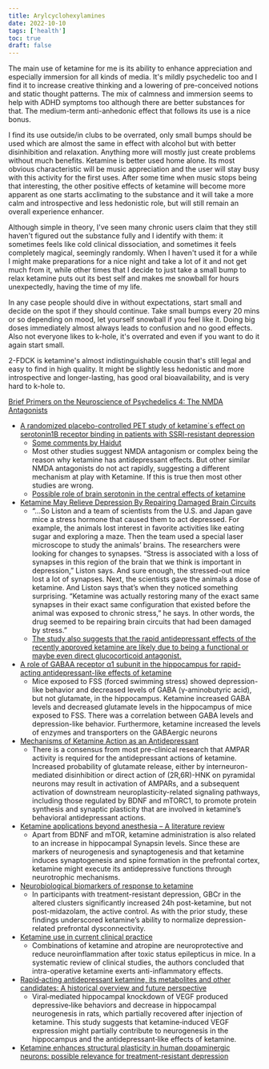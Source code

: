 ```yaml
---
title: Arylcyclohexylamines
date: 2022-10-10
tags: ['health']
toc: true
draft: false
---
```


The main use of ketamine for me is its ability to enhance appreciation and especially immersion for all kinds of media. It's mildly psychedelic too and I find it to increase creative thinking and a lowering of pre-conceived notions and static thought patterns. The mix of calmness and immersion seems to help with ADHD symptoms too although there are better substances for that. The medium-term anti-anhedonic effect that follows its use is a nice bonus.

I find its use outside/in clubs to be overrated, only small bumps should be used which are almost the same in effect with alcohol but with better disinhibition and relaxation. Anything more will mostly just create problems without much benefits. Ketamine is better used home alone. Its most obvious characteristic will be music appreciation and the user will stay busy with this activity for the first uses. After some time when music stops being that interesting, the other positive effects of ketamine will become more apparent as one starts acclimating to the substance and it will take a more calm and introspective and less hedonistic role, but will still remain an overall experience enhancer.

Although simple in theory, I've seen many chronic users claim that they still haven't figured out the substance fully and I identify with them: it sometimes feels like cold clinical dissociation, and sometimes it feels completely magical, seemingly randomly. When I haven't used it for a while I might make preparations for a nice night and take a lot of it and not get much from it, while other times that I decide to just take a small bump to relax ketamine puts out its best self and makes me snowball for hours unexpectedly, having the time of my life. 

In any case people should dive in without expectations, start small and decide on the spot if they should continue. Take small bumps every 20 mins or so depending on mood, let yourself snowball if you feel like it. Doing big doses immediately almost always leads to confusion and no good effects. Also not everyone likes to k-hole, it's overrated and even if you want to do it again start small.

2-FDCK is ketamine's almost indistinguishable cousin that's still legal and easy to find in high quality. It might be slightly less hedonistic and more introspective and longer-lasting, has good oral bioavailability, and is very hard to k-hole to.

[Brief Primers on the Neuroscience of Psychedelics 4: The NMDA Antagonists](https://alieninsect.substack.com/p/brief-primers-on-the-neuroscience-0dc)

- [A randomized placebo-controlled PET study of ketamine´s effect on serotonin1B receptor binding in patients with SSRI-resistant depression](https://www.nature.com/articles/s41398-020-0844-4)
    - [Some comments by Haidut](http://haidut.me/?p=1086.)
    - Most other studies suggest NMDA antagonism or complex  being the reason why ketamine has antidepressant effects. But other similar NMDA antagonists do not act rapidly, suggesting a different mechanism at play with Ketamine. If this is true then most other studies are wrong.
    - [Possible role of brain serotonin in the central effects of ketamine](https://www.researchgate.net/publication/22985524_Possible_role_of_brain_serotonin_in_the_central_effects_of_ketamine)
- [Ketamine May Relieve Depression By Repairing Damaged Brain Circuits](https://www.npr.org/sections/health-shots/2019/04/11/712295937/ketamine-may-relieve-depression-by-repairing-damaged-brain-circuits)
  - “…So Liston and a team of scientists from the U.S. and Japan gave mice a stress hormone that caused them to act depressed. For example, the animals lost interest in favorite activities like eating sugar and exploring a maze. Then the team used a special laser microscope to study the animals’ brains. The researchers were looking for changes to synapses. “Stress is associated with a loss of synapses in this region of the brain that we think is important in depression,” Liston says. And sure enough, the stressed-out mice lost a lot of synapses. Next, the scientists gave the animals a dose of ketamine. And Liston says that’s when they noticed something surprising. “Ketamine was actually restoring many of the exact same synapses in their exact same configuration that existed before the animal was exposed to chronic stress,” he says. In other words, the drug seemed to be repairing brain circuits that had been damaged by stress.”
  - [The study also suggests that the rapid antidepressant effects of the recently approved ketamine are likely due to being a functional or maybe even direct glucocorticoid antagonist.](https://www.sciencedirect.com/science/article/abs/pii/S0166432818314451)
- [A role of GABAA receptor α1 subunit in the hippocampus for rapid-acting antidepressant-like effects of ketamine](https://www.sciencedirect.com/science/article/abs/pii/S0028390822004427)
  - Mice exposed to FSS (forced swimming stress) showed depression-like behavior and decreased levels of GABA (γ-aminobutyric acid), but not glutamate, in the hippocampus. Ketamine increased GABA levels and decreased glutamate levels in the hippocampus of mice exposed to FSS. There was a correlation between GABA levels and depression-like behavior. Furthermore, ketamine increased the levels of enzymes and transporters on the GABAergic neurons 
- [Mechanisms of Ketamine Action as an Antidepressant](https://www.ncbi.nlm.nih.gov/pmc/articles/PMC5999402/)
  - There is a consensus from most pre-clinical research that AMPAR activity is required for the antidepressant actions of ketamine. Increased probability of glutamate release, either by interneuron-mediated disinhibition or direct action of (2R,6R)-HNK on pyramidal neurons may result in activation of AMPARs, and a subsequent activation of downstream neuroplasticity-related signaling pathways, including those regulated by BDNF and mTORC1, to promote protein synthesis and synaptic plasticity that are involved in ketamine’s behavioral antidepressant actions.
- [Ketamine applications beyond anesthesia – A literature review](https://www.sciencedirect.com/science/article/abs/pii/S0014299919304996?via%3Dihub)
  - Apart from BDNF and mTOR, ketamine administration is also related to an increase in hippocampal Synapsin levels. Since these are markers of neurogenesis and synaptogenesis and that ketamine induces synaptogenesis and spine formation in the prefrontal cortex, ketamine might execute its antidepressive functions through neurotrophic mechanisms.
- [Neurobiological biomarkers of response to ketamine](https://www.ncbi.nlm.nih.gov/pmc/articles/PMC7681912/)
  - In participants with treatment-resistant depression, GBCr in the altered clusters significantly increased 24h post-ketamine, but not post-midazolam, the active control. As with the prior study, these findings underscored ketamine’s ability to normalize depression-related prefrontal dysconnectivity.
- [Ketamine use in current clinical practice](https://www.ncbi.nlm.nih.gov/pmc/articles/PMC4933765/)
  - Combinations of ketamine and atropine are neuroprotective and reduce neuroinflammation after toxic status epilepticus in mice. In a systematic review of clinical studies, the authors concluded that intra-operative ketamine exerts anti-inflammatory effects.
- [Rapid‐acting antidepressant ketamine, its metabolites and other candidates: A historical overview and future perspective](https://www.ncbi.nlm.nih.gov/pmc/articles/PMC6851782/)
  - Viral‐mediated hippocampal knockdown of VEGF produced depressive‐like behaviors and decrease in hippocampal neurogenesis in rats, which partially recovered after injection of ketamine. This study suggests that ketamine‐induced VEGF expression might partially contribute to neurogenesis in the hippocampus and the antidepressant‐like effects of ketamine.
- [Ketamine enhances structural plasticity in human dopaminergic neurons: possible relevance for treatment-resistant depression](https://www.ncbi.nlm.nih.gov/pmc/articles/PMC5950671/)
